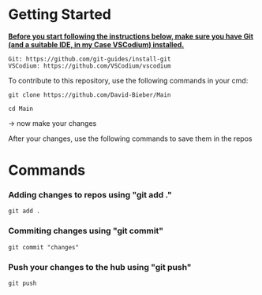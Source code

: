 # Getting Started

<ins> __Before you start following the instructions below, make sure you have Git (and a suitable IDE, in my Case VSCodium) installed.__ </ins>
```
Git: https://github.com/git-guides/install-git
VSCodium: https://github.com/VSCodium/vscodium
```
To contribute to this repository, use the following commands in your cmd:

```
git clone https://github.com/David-Bieber/Main

cd Main
```

-> now make your changes

After your changes, use the following commands to save them in the repos

# Commands

### Adding changes to repos using "git add ."
```
git add .
```
### Commiting changes using "git commit"
```
git commit "changes"
```

### Push your changes to the hub using "git push"
```
git push
```
